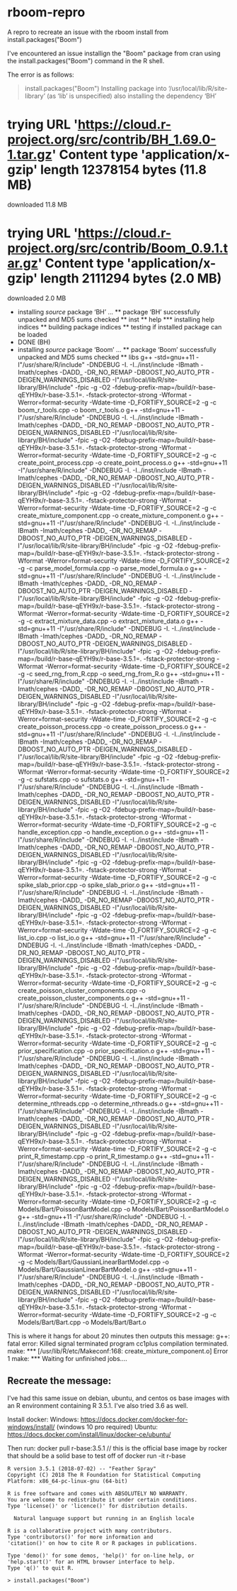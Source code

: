 # rboom-repro
A repro to recreate an issue with the rboom install from install.packages("Boom")

I've encountered an issue installign the "Boom" package from cran using the install.packages("Boom") command in the R shell.

The error is as follows: 

> install.packages("Boom")
Installing package into ‘/usr/local/lib/R/site-library’
(as ‘lib’ is unspecified)
also installing the dependency ‘BH’

trying URL 'https://cloud.r-project.org/src/contrib/BH_1.69.0-1.tar.gz'
Content type 'application/x-gzip' length 12378154 bytes (11.8 MB)
==================================================
downloaded 11.8 MB

trying URL 'https://cloud.r-project.org/src/contrib/Boom_0.9.1.tar.gz'
Content type 'application/x-gzip' length 2111294 bytes (2.0 MB)
==================================================
downloaded 2.0 MB

* installing *source* package ‘BH’ ...
** package ‘BH’ successfully unpacked and MD5 sums checked
** inst
** help
*** installing help indices
** building package indices
** testing if installed package can be loaded
* DONE (BH)
* installing *source* package ‘Boom’ ...
** package ‘Boom’ successfully unpacked and MD5 sums checked
** libs
g++ -std=gnu++11 -I"/usr/share/R/include" -DNDEBUG -I. -I../inst/include -IBmath -Imath/cephes -DADD_ -DR_NO_REMAP -DBOOST_NO_AUTO_PTR -DEIGEN_WARNINGS_DISABLED -I"/usr/local/lib/R/site-library/BH/include"    -fpic  -g -O2 -fdebug-prefix-map=/build/r-base-qEYH9x/r-base-3.5.1=. -fstack-protector-strong -Wformat -Werror=format-security -Wdate-time -D_FORTIFY_SOURCE=2 -g -c boom_r_tools.cpp -o boom_r_tools.o
g++ -std=gnu++11 -I"/usr/share/R/include" -DNDEBUG -I. -I../inst/include -IBmath -Imath/cephes -DADD_ -DR_NO_REMAP -DBOOST_NO_AUTO_PTR -DEIGEN_WARNINGS_DISABLED -I"/usr/local/lib/R/site-library/BH/include"    -fpic  -g -O2 -fdebug-prefix-map=/build/r-base-qEYH9x/r-base-3.5.1=. -fstack-protector-strong -Wformat -Werror=format-security -Wdate-time -D_FORTIFY_SOURCE=2 -g -c create_point_process.cpp -o create_point_process.o
g++ -std=gnu++11 -I"/usr/share/R/include" -DNDEBUG -I. -I../inst/include -IBmath -Imath/cephes -DADD_ -DR_NO_REMAP -DBOOST_NO_AUTO_PTR -DEIGEN_WARNINGS_DISABLED -I"/usr/local/lib/R/site-library/BH/include"    -fpic  -g -O2 -fdebug-prefix-map=/build/r-base-qEYH9x/r-base-3.5.1=. -fstack-protector-strong -Wformat -Werror=format-security -Wdate-time -D_FORTIFY_SOURCE=2 -g -c create_mixture_component.cpp -o create_mixture_component.o
g++ -std=gnu++11 -I"/usr/share/R/include" -DNDEBUG -I. -I../inst/include -IBmath -Imath/cephes -DADD_ -DR_NO_REMAP -DBOOST_NO_AUTO_PTR -DEIGEN_WARNINGS_DISABLED -I"/usr/local/lib/R/site-library/BH/include"    -fpic  -g -O2 -fdebug-prefix-map=/build/r-base-qEYH9x/r-base-3.5.1=. -fstack-protector-strong -Wformat -Werror=format-security -Wdate-time -D_FORTIFY_SOURCE=2 -g -c parse_model_formula.cpp -o parse_model_formula.o
g++ -std=gnu++11 -I"/usr/share/R/include" -DNDEBUG -I. -I../inst/include -IBmath -Imath/cephes -DADD_ -DR_NO_REMAP -DBOOST_NO_AUTO_PTR -DEIGEN_WARNINGS_DISABLED -I"/usr/local/lib/R/site-library/BH/include"    -fpic  -g -O2 -fdebug-prefix-map=/build/r-base-qEYH9x/r-base-3.5.1=. -fstack-protector-strong -Wformat -Werror=format-security -Wdate-time -D_FORTIFY_SOURCE=2 -g -c extract_mixture_data.cpp -o extract_mixture_data.o
g++ -std=gnu++11 -I"/usr/share/R/include" -DNDEBUG -I. -I../inst/include -IBmath -Imath/cephes -DADD_ -DR_NO_REMAP -DBOOST_NO_AUTO_PTR -DEIGEN_WARNINGS_DISABLED -I"/usr/local/lib/R/site-library/BH/include"    -fpic  -g -O2 -fdebug-prefix-map=/build/r-base-qEYH9x/r-base-3.5.1=. -fstack-protector-strong -Wformat -Werror=format-security -Wdate-time -D_FORTIFY_SOURCE=2 -g -c seed_rng_from_R.cpp -o seed_rng_from_R.o
g++ -std=gnu++11 -I"/usr/share/R/include" -DNDEBUG -I. -I../inst/include -IBmath -Imath/cephes -DADD_ -DR_NO_REMAP -DBOOST_NO_AUTO_PTR -DEIGEN_WARNINGS_DISABLED -I"/usr/local/lib/R/site-library/BH/include"    -fpic  -g -O2 -fdebug-prefix-map=/build/r-base-qEYH9x/r-base-3.5.1=. -fstack-protector-strong -Wformat -Werror=format-security -Wdate-time -D_FORTIFY_SOURCE=2 -g -c create_poisson_process.cpp -o create_poisson_process.o
g++ -std=gnu++11 -I"/usr/share/R/include" -DNDEBUG -I. -I../inst/include -IBmath -Imath/cephes -DADD_ -DR_NO_REMAP -DBOOST_NO_AUTO_PTR -DEIGEN_WARNINGS_DISABLED -I"/usr/local/lib/R/site-library/BH/include"    -fpic  -g -O2 -fdebug-prefix-map=/build/r-base-qEYH9x/r-base-3.5.1=. -fstack-protector-strong -Wformat -Werror=format-security -Wdate-time -D_FORTIFY_SOURCE=2 -g -c sufstats.cpp -o sufstats.o
g++ -std=gnu++11 -I"/usr/share/R/include" -DNDEBUG -I. -I../inst/include -IBmath -Imath/cephes -DADD_ -DR_NO_REMAP -DBOOST_NO_AUTO_PTR -DEIGEN_WARNINGS_DISABLED -I"/usr/local/lib/R/site-library/BH/include"    -fpic  -g -O2 -fdebug-prefix-map=/build/r-base-qEYH9x/r-base-3.5.1=. -fstack-protector-strong -Wformat -Werror=format-security -Wdate-time -D_FORTIFY_SOURCE=2 -g -c handle_exception.cpp -o handle_exception.o
g++ -std=gnu++11 -I"/usr/share/R/include" -DNDEBUG -I. -I../inst/include -IBmath -Imath/cephes -DADD_ -DR_NO_REMAP -DBOOST_NO_AUTO_PTR -DEIGEN_WARNINGS_DISABLED -I"/usr/local/lib/R/site-library/BH/include"    -fpic  -g -O2 -fdebug-prefix-map=/build/r-base-qEYH9x/r-base-3.5.1=. -fstack-protector-strong -Wformat -Werror=format-security -Wdate-time -D_FORTIFY_SOURCE=2 -g -c spike_slab_prior.cpp -o spike_slab_prior.o
g++ -std=gnu++11 -I"/usr/share/R/include" -DNDEBUG -I. -I../inst/include -IBmath -Imath/cephes -DADD_ -DR_NO_REMAP -DBOOST_NO_AUTO_PTR -DEIGEN_WARNINGS_DISABLED -I"/usr/local/lib/R/site-library/BH/include"    -fpic  -g -O2 -fdebug-prefix-map=/build/r-base-qEYH9x/r-base-3.5.1=. -fstack-protector-strong -Wformat -Werror=format-security -Wdate-time -D_FORTIFY_SOURCE=2 -g -c list_io.cpp -o list_io.o
g++ -std=gnu++11 -I"/usr/share/R/include" -DNDEBUG -I. -I../inst/include -IBmath -Imath/cephes -DADD_ -DR_NO_REMAP -DBOOST_NO_AUTO_PTR -DEIGEN_WARNINGS_DISABLED -I"/usr/local/lib/R/site-library/BH/include"    -fpic  -g -O2 -fdebug-prefix-map=/build/r-base-qEYH9x/r-base-3.5.1=. -fstack-protector-strong -Wformat -Werror=format-security -Wdate-time -D_FORTIFY_SOURCE=2 -g -c create_poisson_cluster_components.cpp -o create_poisson_cluster_components.o
g++ -std=gnu++11 -I"/usr/share/R/include" -DNDEBUG -I. -I../inst/include -IBmath -Imath/cephes -DADD_ -DR_NO_REMAP -DBOOST_NO_AUTO_PTR -DEIGEN_WARNINGS_DISABLED -I"/usr/local/lib/R/site-library/BH/include"    -fpic  -g -O2 -fdebug-prefix-map=/build/r-base-qEYH9x/r-base-3.5.1=. -fstack-protector-strong -Wformat -Werror=format-security -Wdate-time -D_FORTIFY_SOURCE=2 -g -c prior_specification.cpp -o prior_specification.o
g++ -std=gnu++11 -I"/usr/share/R/include" -DNDEBUG -I. -I../inst/include -IBmath -Imath/cephes -DADD_ -DR_NO_REMAP -DBOOST_NO_AUTO_PTR -DEIGEN_WARNINGS_DISABLED -I"/usr/local/lib/R/site-library/BH/include"    -fpic  -g -O2 -fdebug-prefix-map=/build/r-base-qEYH9x/r-base-3.5.1=. -fstack-protector-strong -Wformat -Werror=format-security -Wdate-time -D_FORTIFY_SOURCE=2 -g -c determine_nthreads.cpp -o determine_nthreads.o
g++ -std=gnu++11 -I"/usr/share/R/include" -DNDEBUG -I. -I../inst/include -IBmath -Imath/cephes -DADD_ -DR_NO_REMAP -DBOOST_NO_AUTO_PTR -DEIGEN_WARNINGS_DISABLED -I"/usr/local/lib/R/site-library/BH/include"    -fpic  -g -O2 -fdebug-prefix-map=/build/r-base-qEYH9x/r-base-3.5.1=. -fstack-protector-strong -Wformat -Werror=format-security -Wdate-time -D_FORTIFY_SOURCE=2 -g -c print_R_timestamp.cpp -o print_R_timestamp.o
g++ -std=gnu++11 -I"/usr/share/R/include" -DNDEBUG -I. -I../inst/include -IBmath -Imath/cephes -DADD_ -DR_NO_REMAP -DBOOST_NO_AUTO_PTR -DEIGEN_WARNINGS_DISABLED -I"/usr/local/lib/R/site-library/BH/include"    -fpic  -g -O2 -fdebug-prefix-map=/build/r-base-qEYH9x/r-base-3.5.1=. -fstack-protector-strong -Wformat -Werror=format-security -Wdate-time -D_FORTIFY_SOURCE=2 -g -c Models/Bart/PoissonBartModel.cpp -o Models/Bart/PoissonBartModel.o
g++ -std=gnu++11 -I"/usr/share/R/include" -DNDEBUG -I. -I../inst/include -IBmath -Imath/cephes -DADD_ -DR_NO_REMAP -DBOOST_NO_AUTO_PTR -DEIGEN_WARNINGS_DISABLED -I"/usr/local/lib/R/site-library/BH/include"    -fpic  -g -O2 -fdebug-prefix-map=/build/r-base-qEYH9x/r-base-3.5.1=. -fstack-protector-strong -Wformat -Werror=format-security -Wdate-time -D_FORTIFY_SOURCE=2 -g -c Models/Bart/GaussianLinearBartModel.cpp -o Models/Bart/GaussianLinearBartModel.o
g++ -std=gnu++11 -I"/usr/share/R/include" -DNDEBUG -I. -I../inst/include -IBmath -Imath/cephes -DADD_ -DR_NO_REMAP -DBOOST_NO_AUTO_PTR -DEIGEN_WARNINGS_DISABLED -I"/usr/local/lib/R/site-library/BH/include"    -fpic  -g -O2 -fdebug-prefix-map=/build/r-base-qEYH9x/r-base-3.5.1=. -fstack-protector-strong -Wformat -Werror=format-security -Wdate-time -D_FORTIFY_SOURCE=2 -g -c Models/Bart/Bart.cpp -o Models/Bart/Bart.o

This is where it hangs for about 20 minutes then outputs this message: 
g++: fatal error: Killed signal terminated program cc1plus
compilation terminated.
make: *** [/usr/lib/R/etc/Makeconf:168: create_mixture_component.o] Error 1
make: *** Waiting for unfinished jobs....

## Recreate the message:
I've had this same issue on debian, ubuntu, and centos os base images with an R environment containing R 3.5.1. I've also tried 3.6 as well. 

Install docker: 
Windows: https://docs.docker.com/docker-for-windows/install/ (windows 10 pro required)
Ubuntu: https://docs.docker.com/install/linux/docker-ce/ubuntu/

Then run:
docker pull r-base:3.5.1 // this is the official base image by rocker that should be a solid base to test off of
docker run -it r-base

```
R version 3.5.1 (2018-07-02) -- "Feather Spray"
Copyright (C) 2018 The R Foundation for Statistical Computing
Platform: x86_64-pc-linux-gnu (64-bit)

R is free software and comes with ABSOLUTELY NO WARRANTY.
You are welcome to redistribute it under certain conditions.
Type 'license()' or 'licence()' for distribution details.

  Natural language support but running in an English locale

R is a collaborative project with many contributors.
Type 'contributors()' for more information and
'citation()' on how to cite R or R packages in publications.

Type 'demo()' for some demos, 'help()' for on-line help, or
'help.start()' for an HTML browser interface to help.
Type 'q()' to quit R.

> install.packages("Boom")
```
